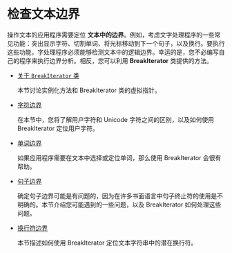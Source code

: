 # 检查文本边界

操作文本的应用程序需要定位 **文本中的边界**。例如，考虑文字处理程序的一些常见功能：突出显示字符、切割单词、将光标移动到下一个句子，以及换行。要执行这些功能，字处理程序必须能够检测文本中的逻辑边界。幸运的是，您不必编写自己的程序来执行边界分析。相反，您可以利用 **BreakIterator** 类提供的方法。

- [关于 `BreakIterator` 类](./about.md)

  本节讨论实例化方法和 BreakIterator 类的虚拟指针。

- [字符边界](./char.md)

  在本节中，您将了解用户字符和 Unicode 字符之间的区别，以及如何使用 BreakIterator 定位用户字符。

- [单词边界](./word.md)

  如果应用程序需要在文本中选择或定位单词，那么使用 BreakIterator 会很有帮助。

- [句子边界](./sentence.md)

  确定句子边界可能是有问题的，因为在许多书面语言中句子终止符的使用是不明确的。本节介绍您可能遇到的一些问题，以及 BreakIterator 如何处理这些问题。

- [换行符边界](./line.md)

  本节描述如何使用 BreakIterator 定位文本字符串中的潜在换行符。